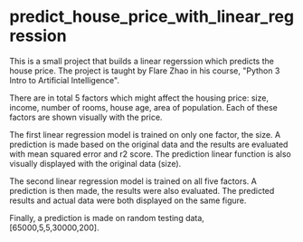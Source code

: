 # predict_house_price_with_linear_regression
This is a small project that builds a linear regerssion which predicts the house price. The project is taught by Flare Zhao in his course, "Python 3 Intro to Artificial Intelligence".

There are in total 5 factors which might affect the housing price: size, income, number of rooms, house age, area of population. Each of these factors are shown visually with the price.

The first linear regression model is trained on only one factor, the size. A prediction is made based on the original data and the results are evaluated with mean squared error and r2 score. The prediction linear function is also visually displayed with the original data (size). 

The second linear regression model is trained on all five factors. A prediction is then made, the results were also evaluated. The predicted results and actual data were both displayed on the same figure.

Finally, a prediction is made on random testing data, [65000,5,5,30000,200].

